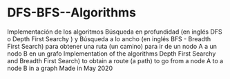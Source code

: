 # DFS-BFS--Algorithms
Implementación de los algoritmos Búsqueda en profundidad (en inglés DFS o Depth First Searchy ) y Búsqueda a lo ancho (en inglés BFS - Breadth First Search) para obtener una ruta (un camino) para ir de un nodo A a un nodo B en un grafo
Implementation of the algorithms Depth First Searchy and Breadth First Search) to obtain a route (a path) to go from a node A to a node B in a graph
Made in May 2020
